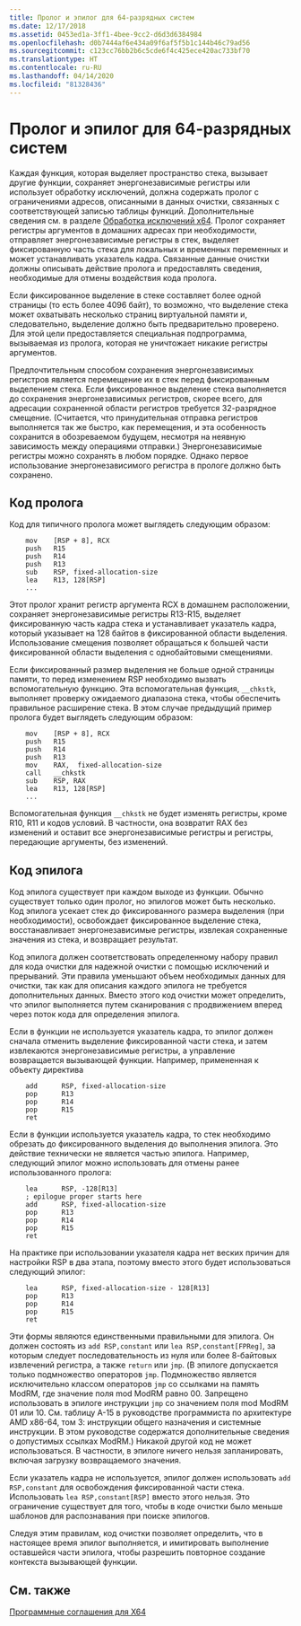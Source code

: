 ```yaml
---
title: Пролог и эпилог для 64-разрядных систем
ms.date: 12/17/2018
ms.assetid: 0453ed1a-3ff1-4bee-9cc2-d6d3d6384984
ms.openlocfilehash: d0b7444af6e434a09f6af5f5b1c144b46c79ad56
ms.sourcegitcommit: c123cc76bb2b6c5cde6f4c425ece420ac733bf70
ms.translationtype: HT
ms.contentlocale: ru-RU
ms.lasthandoff: 04/14/2020
ms.locfileid: "81328436"
---
```

# <a name="x64-prolog-and-epilog"></a>Пролог и эпилог для 64-разрядных систем

Каждая функция, которая выделяет пространство стека, вызывает другие функции, сохраняет энергонезависимые регистры или использует обработку исключений, должна содержать пролог с ограничениями адресов, описанными в данных очистки, связанных с соответствующей записью таблицы функций. Дополнительные сведения см. в разделе [Обработка исключений x64](../build/exception-handling-x64.md). Пролог сохраняет регистры аргументов в домашних адресах при необходимости, отправляет энергонезависимые регистры в стек, выделяет фиксированную часть стека для локальных и временных переменных и может устанавливать указатель кадра. Связанные данные очистки должны описывать действие пролога и предоставлять сведения, необходимые для отмены воздействия кода пролога.

Если фиксированное выделение в стеке составляет более одной страницы (то есть более 4096 байт), то возможно, что выделение стека может охватывать несколько страниц виртуальной памяти и, следовательно, выделение должно быть предварительно проверено. Для этой цели предоставляется специальная подпрограмма, вызываемая из пролога, которая не уничтожает никакие регистры аргументов.

Предпочтительным способом сохранения энергонезависимых регистров является перемещение их в стек перед фиксированным выделением стека. Если фиксированное выделение стека выполняется до сохранения энергонезависимых регистров, скорее всего, для адресации сохраненной области регистров требуется 32-разрядное смещение. (Считается, что принудительная отправка регистров выполняется так же быстро, как перемещения, и эта особенность сохранится в обозреваемом будущем, несмотря на неявную зависимость между операциями отправки.) Энергонезависимые регистры можно сохранять в любом порядке. Однако первое использование энергонезависимого регистра в прологе должно быть сохранено.

## <a name="prolog-code"></a>Код пролога

Код для типичного пролога может выглядеть следующим образом:

```MASM
    mov    [RSP + 8], RCX
    push   R15
    push   R14
    push   R13
    sub    RSP, fixed-allocation-size
    lea    R13, 128[RSP]
    ...
```

Этот пролог хранит регистр аргумента RCX в домашнем расположении, сохраняет энергонезависимые регистры R13-R15, выделяет фиксированную часть кадра стека и устанавливает указатель кадра, который указывает на 128 байтов в фиксированной области выделения. Использование смещения позволяет обращаться к большей части фиксированной области выделения с однобайтовыми смещениями.

Если фиксированный размер выделения не больше одной страницы памяти, то перед изменением RSP необходимо вызвать вспомогательную функцию. Эта вспомогательная функция, `__chkstk`, выполняет проверку ожидаемого диапазона стека, чтобы обеспечить правильное расширение стека. В этом случае предыдущий пример пролога будет выглядеть следующим образом:

```MASM
    mov    [RSP + 8], RCX
    push   R15
    push   R14
    push   R13
    mov    RAX,  fixed-allocation-size
    call   __chkstk
    sub    RSP, RAX
    lea    R13, 128[RSP]
    ...
```

Вспомогательная функция `__chkstk` не будет изменять регистры, кроме R10, R11 и кодов условий. В частности, она возвратит RAX без изменений и оставит все энергонезависимые регистры и регистры, передающие аргументы, без изменений.

## <a name="epilog-code"></a>Код эпилога

Код эпилога существует при каждом выходе из функции. Обычно существует только один пролог, но эпилогов может быть несколько. Код эпилога усекает стек до фиксированного размера выделения (при необходимости), освобождает фиксированное выделение стека, восстанавливает энергонезависимые регистры, извлекая сохраненные значения из стека, и возвращает результат.

Код эпилога должен соответствовать определенному набору правил для кода очистки для надежной очистки с помощью исключений и прерываний. Эти правила уменьшают объем необходимых данных для очистки, так как для описания каждого эпилога не требуется дополнительных данных. Вместо этого код очистки может определить, что эпилог выполняется путем сканирования с продвижением вперед через поток кода для определения эпилога.

Если в функции не используется указатель кадра, то эпилог должен сначала отменить выделение фиксированной части стека, и затем извлекаются энергонезависимые регистры, а управление возвращается вызывающей функции. Например, примененная к объекту директива

```MASM
    add      RSP, fixed-allocation-size
    pop      R13
    pop      R14
    pop      R15
    ret
```

Если в функции используется указатель кадра, то стек необходимо обрезать до фиксированного выделения до выполнения эпилога. Это действие технически не является частью эпилога. Например, следующий эпилог можно использовать для отмены ранее использованного пролога:

```MASM
    lea      RSP, -128[R13]
    ; epilogue proper starts here
    add      RSP, fixed-allocation-size
    pop      R13
    pop      R14
    pop      R15
    ret
```

На практике при использовании указателя кадра нет веских причин для настройки RSP в два этапа, поэтому вместо этого будет использоваться следующий эпилог:

```MASM
    lea      RSP, fixed-allocation-size - 128[R13]
    pop      R13
    pop      R14
    pop      R15
    ret
```

Эти формы являются единственными правильными для эпилога. Он должен состоять из `add RSP,constant` или `lea RSP,constant[FPReg]`, за которым следует последовательность из нуля или более 8-байтовых извлечений регистра, а также `return` или `jmp`. (В эпилоге допускается только подмножество операторов `jmp`. Подмножество является исключительно классом операторов `jmp` со ссылками на память ModRM, где значение поля mod ModRM равно 00. Запрещено использовать в эпилоге инструкции `jmp` со значением поля mod ModRM 01 или 10. См. таблицу A-15 в руководстве программиста по архитектуре AMD x86-64, том 3: инструкции общего назначения и системные инструкции. В этом руководстве содержатся дополнительные сведения о допустимых ссылках ModRM.) Никакой другой код не может использоваться. В частности, в эпилоге ничего нельзя запланировать, включая загрузку возвращаемого значения.

Если указатель кадра не используется, эпилог должен использовать `add RSP,constant` для освобождения фиксированной части стека. Использовать `lea RSP,constant[RSP]` вместо этого нельзя. Это ограничение существует для того, чтобы в коде очистки было меньше шаблонов для распознавания при поиске эпилогов.

Следуя этим правилам, код очистки позволяет определить, что в настоящее время эпилог выполняется, и имитировать выполнение оставшейся части эпилога, чтобы разрешить повторное создание контекста вызывающей функции.

## <a name="see-also"></a>См. также

[Программные соглашения для X64](x64-software-conventions.md)
